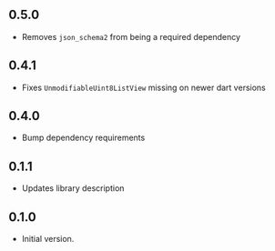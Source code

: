## 0.5.0
- Removes `json_schema2` from being a required dependency

## 0.4.1
- Fixes `UnmodifiableUint8ListView` missing on newer dart versions

## 0.4.0
- Bump dependency requirements

## 0.1.1
- Updates library description

## 0.1.0
- Initial version.
